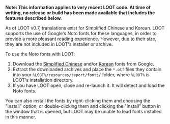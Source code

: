 **Note: This information applies to very recent LOOT code. At time of writing, no release or build has been made available that includes the features described below.**

As of LOOT v0.7, translations exist for Simplified Chinese and Korean. LOOT supports the use of Google's Noto fonts for these languages, in order to provide a more pleasant reading experience. However, due to their size, they are not included in LOOT's installer or archive.

To use the Noto fonts with LOOT:

1. Download the [Simplified Chinese](http://www.google.com/get/noto/#/family/noto-sans-hans) and/or [Korean](http://www.google.com/get/noto/#/family/noto-sans-kore) fonts from Google.
2. Extract the downloaded archives and place the `*.otf` files they contain into your `%LOOT%/resources/report/fonts/` folder, where `%LOOT%` is LOOT's installation directory.
3. If you have LOOT open, close and re-launch it. It will detect and load the Noto fonts.

You can also install the fonts by right-clicking them and choosing the "Install" option, or double-clicking them and clicking the "Install" button in the window that is opened, but LOOT may be unable to load fonts installed in this manner.